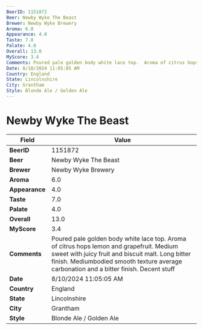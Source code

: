 ```yaml
---
BeerID: 1151872
Beer: Newby Wyke The Beast
Brewer: Newby Wyke Brewery
Aroma: 6.0
Appearance: 4.0
Taste: 7.0
Palate: 4.0
Overall: 13.0
MyScore: 3.4
Comments: Poured pale golden body white lace top.  Aroma of citrus hops lemon and grapefruit.  Medium sweet with juicy fruit and biscuit malt.  Long bitter finish. Mediumbodied smooth texture average carbonation and a bitter finish.  Decent stuff
Date: 8/10/2024 11:05:05 AM
Country: England
State: Lincolnshire
City: Grantham
Style: Blonde Ale / Golden Ale
---
```


# Newby Wyke The Beast

| Field         | Value |
|---------------|-------|
| **BeerID** | 1151872 |
| **Beer** | Newby Wyke The Beast |
| **Brewer** | Newby Wyke Brewery |
| **Aroma** | 6.0 |
| **Appearance** | 4.0 |
| **Taste** | 7.0 |
| **Palate** | 4.0 |
| **Overall** | 13.0 |
| **MyScore** | 3.4 |
| **Comments** | Poured pale golden body white lace top.  Aroma of citrus hops lemon and grapefruit.  Medium sweet with juicy fruit and biscuit malt.  Long bitter finish. Mediumbodied smooth texture average carbonation and a bitter finish.  Decent stuff   |
| **Date** | 8/10/2024 11:05:05 AM |
| **Country** | England |
| **State** | Lincolnshire |
| **City** | Grantham |
| **Style** | Blonde Ale / Golden Ale |
